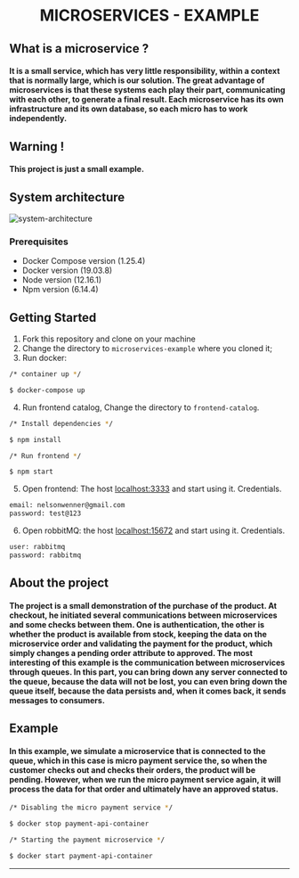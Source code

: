 <h1 align="center">
    MICROSERVICES - EXAMPLE
</h1>

## What is a microservice ?
#### It is a small service, which has very little responsibility, within a context that is normally large, which is our solution. The great advantage of microservices is that these systems each play their part, communicating with each other, to generate a final result. Each microservice has its own infrastructure and its own database, so each micro has to work independently.

## Warning !
#### This project is just a small example.

## System architecture

![system-architecture](https://user-images.githubusercontent.com/40550247/81175908-b42f4400-8f7a-11ea-9bb5-b23a7d07e929.png)

### Prerequisites
* Docker Compose version (1.25.4)
* Docker version (19.03.8)
* Node version (12.16.1)
* Npm version (6.14.4)

## Getting Started
1. Fork this repository and clone on your machine
2. Change the directory to `microservices-example` where you cloned it;
3. Run docker:

```bash
/* container up */

$ docker-compose up
```

4. Run frontend catalog, Change the directory to `frontend-catalog`.

```bash
/* Install dependencies */

$ npm install

/* Run frontend */

$ npm start
```

5. Open frontend: The host [localhost:3333](http://localhost:3333) and start using it. Credentials.

 ```bash
 email: nelsonwenner@gmail.com 
 password: test@123
 ```

6. Open robbitMQ: the host [localhost:15672](http://localhost:15672) and start using it. Credentials.

 ```bash
 user: rabbitmq 
 password: rabbitmq
 ```

## About the project
#### The project is a small demonstration of the purchase of the product. At checkout, he initiated several communications between microservices and some checks between them. One is authentication, the other is whether the product is available from stock, keeping the data on the microservice order and validating the payment for the product, which simply changes a pending order attribute to approved. The most interesting of this example is the communication between microservices through queues. In this part, you can bring down any server connected to the queue, because the data will not be lost, you can even bring down the queue itself, because the data persists and, when it comes back, it sends messages to consumers.

## Example
#### In this example, we simulate a microservice that is connected to the queue, which in this case is micro payment service the, so when the customer checks out and checks their orders, the product will be pending. However, when we run the micro payment service again, it will process the data for that order and ultimately have an approved status.

```bash
/* Disabling the micro payment service */

$ docker stop payment-api-container

/* Starting the payment microservice */

$ docker start payment-api-container
```
---

